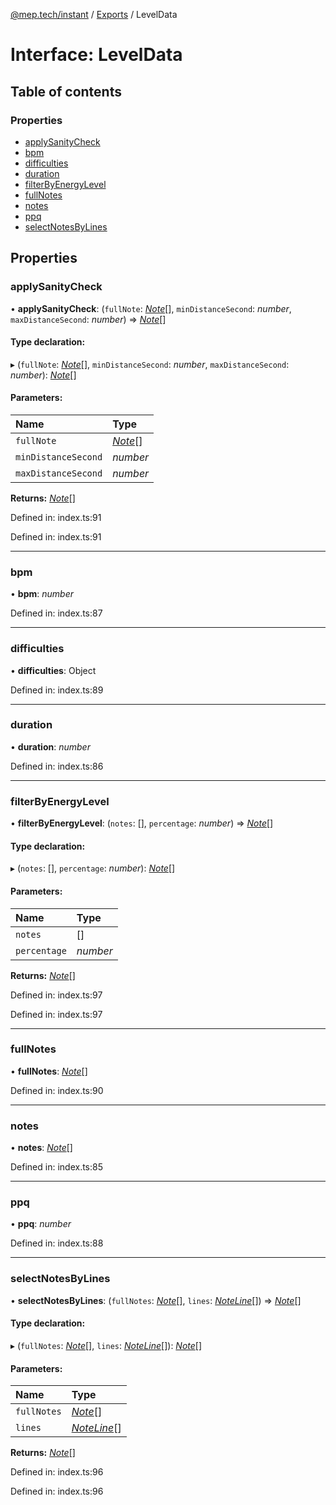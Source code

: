 [@mep.tech/instant](../DOCS.md) / [Exports](../modules.md) / LevelData

# Interface: LevelData

## Table of contents

### Properties

- [applySanityCheck](leveldata.md#applysanitycheck)
- [bpm](leveldata.md#bpm)
- [difficulties](leveldata.md#difficulties)
- [duration](leveldata.md#duration)
- [filterByEnergyLevel](leveldata.md#filterbyenergylevel)
- [fullNotes](leveldata.md#fullnotes)
- [notes](leveldata.md#notes)
- [ppq](leveldata.md#ppq)
- [selectNotesByLines](leveldata.md#selectnotesbylines)

## Properties

### applySanityCheck

• **applySanityCheck**: (`fullNote`: [*Note*](note.md)[], `minDistanceSecond`: *number*, `maxDistanceSecond`: *number*) => [*Note*](note.md)[]

#### Type declaration:

▸ (`fullNote`: [*Note*](note.md)[], `minDistanceSecond`: *number*, `maxDistanceSecond`: *number*): [*Note*](note.md)[]

#### Parameters:

Name | Type |
:------ | :------ |
`fullNote` | [*Note*](note.md)[] |
`minDistanceSecond` | *number* |
`maxDistanceSecond` | *number* |

**Returns:** [*Note*](note.md)[]

Defined in: index.ts:91

Defined in: index.ts:91

___

### bpm

• **bpm**: *number*

Defined in: index.ts:87

___

### difficulties

• **difficulties**: Object

Defined in: index.ts:89

___

### duration

• **duration**: *number*

Defined in: index.ts:86

___

### filterByEnergyLevel

• **filterByEnergyLevel**: (`notes`: [], `percentage`: *number*) => [*Note*](note.md)[]

#### Type declaration:

▸ (`notes`: [], `percentage`: *number*): [*Note*](note.md)[]

#### Parameters:

Name | Type |
:------ | :------ |
`notes` | [] |
`percentage` | *number* |

**Returns:** [*Note*](note.md)[]

Defined in: index.ts:97

Defined in: index.ts:97

___

### fullNotes

• **fullNotes**: [*Note*](note.md)[]

Defined in: index.ts:90

___

### notes

• **notes**: [*Note*](note.md)[]

Defined in: index.ts:85

___

### ppq

• **ppq**: *number*

Defined in: index.ts:88

___

### selectNotesByLines

• **selectNotesByLines**: (`fullNotes`: [*Note*](note.md)[], `lines`: [*NoteLine*](../enums/noteline.md)[]) => [*Note*](note.md)[]

#### Type declaration:

▸ (`fullNotes`: [*Note*](note.md)[], `lines`: [*NoteLine*](../enums/noteline.md)[]): [*Note*](note.md)[]

#### Parameters:

Name | Type |
:------ | :------ |
`fullNotes` | [*Note*](note.md)[] |
`lines` | [*NoteLine*](../enums/noteline.md)[] |

**Returns:** [*Note*](note.md)[]

Defined in: index.ts:96

Defined in: index.ts:96
